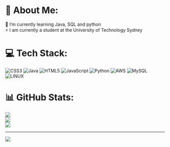 # 💫 About Me:
🌱 I’m currently learning Java, SQL and python<br>⚡ I am currently a student at the University of Technology Sydney


# 💻 Tech Stack:
![CSS3](https://img.shields.io/badge/css3-%231572B6.svg?style=for-the-badge&logo=css3&logoColor=white) ![Java](https://img.shields.io/badge/java-%23ED8B00.svg?style=for-the-badge&logo=java&logoColor=white) ![HTML5](https://img.shields.io/badge/html5-%23E34F26.svg?style=for-the-badge&logo=html5&logoColor=white) ![JavaScript](https://img.shields.io/badge/javascript-%23323330.svg?style=for-the-badge&logo=javascript&logoColor=%23F7DF1E) ![Python](https://img.shields.io/badge/python-3670A0?style=for-the-badge&logo=python&logoColor=ffdd54) ![AWS](https://img.shields.io/badge/AWS-%23FF9900.svg?style=for-the-badge&logo=amazon-aws&logoColor=white) ![MySQL](https://img.shields.io/badge/mysql-%2300f.svg?style=for-the-badge&logo=mysql&logoColor=white) ![LINUX](https://img.shields.io/badge/Linux-FCC624?style=for-the-badge&logo=linux&logoColor=black)
# 📊 GitHub Stats:
![](https://github-readme-stats.vercel.app/api?username=IfhaamZ&theme=dark&hide_border=false&include_all_commits=true&count_private=false)<br/>
![](https://github-readme-streak-stats.herokuapp.com/?user=IfhaamZ&theme=dark&hide_border=false)<br/>
![](https://github-readme-stats.vercel.app/api/top-langs/?username=IfhaamZ&theme=dark&hide_border=false&include_all_commits=true&count_private=false&layout=compact)

---
[![](https://visitcount.itsvg.in/api?id=IfhaamZ&icon=0&color=0)](https://visitcount.itsvg.in)

<!-- Proudly created with GPRM ( https://gprm.itsvg.in ) -->
